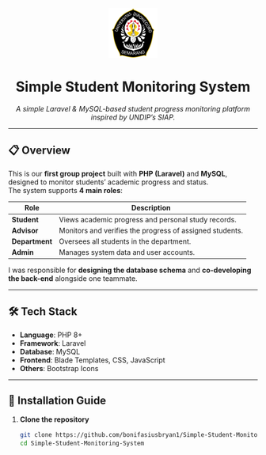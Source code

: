 <div align="center">
  <img src="public/asset/img/logo-undip.png" alt="Logo UNDIP" width="100" />
  <h1>Simple Student Monitoring System</h1>
  <p><i>A simple Laravel & MySQL-based student progress monitoring platform inspired by UNDIP’s SIAP.</i></p>
</div>

---

## 📋 Overview

This is our **first group project** built with **PHP (Laravel)** and **MySQL**, designed to monitor students’ academic progress and status.  
The system supports **4 main roles**:

| Role          | Description |
|---------------|-------------|
| **Student**   | Views academic progress and personal study records. |
| **Advisor**   | Monitors and verifies the progress of assigned students. |
| **Department**| Oversees all students in the department. |
| **Admin**     | Manages system data and user accounts. |

I was responsible for **designing the database schema** and **co-developing the back-end** alongside one teammate.

---

## 🛠️ Tech Stack

- **Language**: PHP 8+
- **Framework**: Laravel
- **Database**: MySQL
- **Frontend**: Blade Templates, CSS, JavaScript
- **Others**: Bootstrap Icons

---

## 🚀 Installation Guide

1. **Clone the repository**
   ```bash
   git clone https://github.com/bonifasiusbryan1/Simple-Student-Monitoring-System.git
   cd Simple-Student-Monitoring-System

